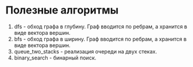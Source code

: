 # Полезные алгоритмы

1. dfs - обход графа в глубину. Граф вводится по ребрам, а хранится в виде вектора вершин.
2. bfs - обход графа в ширину. Граф вводится по ребрам, а хранится в виде вектора вершин.
3. queue_two_stacks - реализация очереди на двух стеках.
4. binary_search - бинарный поиск.
